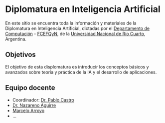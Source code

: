 # Diplomatura en Inteligencia Artificial

En este sitio se encuentra toda la información y materiales de la Diplomatura en
Inteligencia Artificial, dictadas por el
[Departamento de Computación](https://dc.exa.unrc.edu.ar/) -
[FCEFQyN](https://www.exa.unrc.edu.ar/), de la [Universidad Nacional de Río
Cuarto](https://www.unrc.edu.ar/), Argentina.

## Objetivos


El objetivo de esta displomatura es introducir los conceptos básicos y avanzados
sobre teoría y práctica de la IA y el desarrollo de aplicaciones.

## Equipo docente

- Coordinador: [Dr. Pablo Castro](https://pablofcastro.github.io/)
- [Dr. Nazareno Aguirre](https://dc.exa.unrc.edu.ar/staff/naguirre/)
- [Marcelo Arroyo](https://marceloarroyo.gitlab.io/)
- ...
